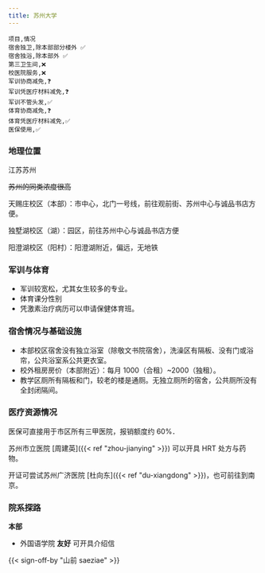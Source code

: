 ```yaml
---
title: 苏州大学
---
```


```csv
项目,情况
宿舍独卫,除本部部分楼外 ✅
宿舍独浴,除本部外 ✅
第三卫生间,❌
校医院服务,❌
军训协商减免,❓
军训凭医疗材料减免,❓
军训不管头发,✅
体育协商减免,❓
体育凭医疗材料减免,✅
医保使用,✅
```

### 地理位置

江苏苏州

~~苏州的同类浓度很高~~

天赐庄校区（本部）：市中心，北门一号线，前往观前街、苏州中心与诚品书店方便。

独墅湖校区（湖）：园区，前往苏州中心与诚品书店方便

阳澄湖校区（阳村）：阳澄湖附近，偏远，无地铁

### 军训与体育

- 军训较宽松，尤其女生较多的专业。
- 体育课分性别
- 凭激素治疗病历可以申请保健体育班。

### 宿舍情况与基础设施

- 本部校区宿舍没有独立浴室（除敬文书院宿舍），洗澡区有隔板、没有门或浴帘，公共浴室系公共更衣室。
- 校外租房房价（本部附近）：每月 1000（合租）~2000（独租）。
- 教学区厕所有隔板和门，较老的楼是通厕。无独立厕所的宿舍，公共厕所没有全封闭隔间。

### 医疗资源情况

医保可直接用于市区所有三甲医院，报销额度约 60%．

苏州市立医院 [周建英]({{< ref "zhou-jianying" >}}) 可以开具 HRT 处方与药物。

开证可尝试苏州广济医院 [杜向东]({{< ref "du-xiangdong" >}})，也可前往到南京。

### 院系探路

**本部**

- 外国语学院 **友好** 可开具介绍信

{{< sign-off-by "山前 saeziae" >}}
